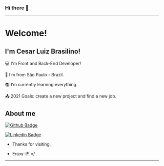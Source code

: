 ### Hi there 👋
----------------------------------------------------------------------------

# Welcome!

 

## I'm Cesar Luiz Brasilino!

 

:computer: I'm Front and Back-End Developer!

:house_with_garden: I’m from São Paulo - Brazil.

:books: I’m currently learning everything.

:outbox_tray: 2021 Goals: create a new project and find a new job.

 

## About me

[![Github Badge](https://img.shields.io/badge/-Github-000?style=flat-square&logo=Github&logoColor=white&link=https://github.com/cesarluizdev)](https://github.com/cesarluizdev)

[![Linkedin Badge](https://img.shields.io/badge/-LinkedIn-blue?style=flat-square&logo=Linkedin&logoColor=white&link=https://www.linkedin.com/in/cesarluizbrasilino/)]( https://www.linkedin.com/in/cesarluizbrasilino/)



- Thanks for visiting.

- Enjoy it!! o/

----------------------------------------------------------------------------------

